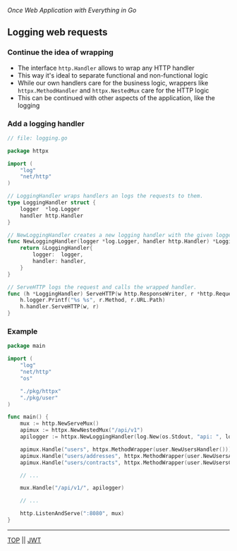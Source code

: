 *Once Web Application with Everything in Go*

## Logging web requests

### Continue the idea of wrapping

* The interface `http.Handler` allows to wrap any HTTP handler
* This way it's ideal to separate functional and non-functional logic
* While our own handlers care for the business logic, wrappers like `httpx.MethodHandler` and `httpx.NestedMux` care for the HTTP logic
* This can be continued with other aspects of the application, like the logging

### Add a logging handler

```go
// file: logging.go

package httpx

import (
    "log"
    "net/http"
)

// LoggingHandler wraps handlers an logs the requests to them.
type LoggingHandler struct {
    logger  *log.Logger
    handler http.Handler
}

// NewLoggingHandler creates a new logging handler with the given logger and handler.
func NewLoggingHandler(logger *log.Logger, handler http.Handler) *LoggingHandler {
    return &LoggingHandler{
        logger:  logger,
        handler: handler,
    }
}

// ServeHTTP logs the request and calls the wrapped handler.
func (h *LoggingHandler) ServeHTTP(w http.ResponseWriter, r *http.Request) {
    h.logger.Printf("%s %s", r.Method, r.URL.Path)
    h.handler.ServeHTTP(w, r)
}
```

### Example

```go
package main

import (
    "log"
    "net/http"
    "os"

    "./pkg/httpx"
    "./pkg/user"
)

func main() { 
    mux := http.NewServeMux()
    apimux := httpx.NewNestedMux("/api/v1")
    apilogger := httpx.NewLoggingHandler(log.New(os.Stdout, "api: ", log.LstdFlags), apimux)

    apimux.Handle("users", httpx.MethodWrapper(user.NewUsersHandler()))
    apimux.Handle("users/addresses", httpx.MethodWrapper(user.NewUsersAddressesHandler()))v
    apimux.Handle("users/contracts", httpx.MethodWrapper(user.NewUsersContractsHandler()))

    // ...

    mux.Handle("/api/v1/", apilogger)

    // ...

    http.ListenAndServe(":8080", mux)
}
```

---

[TOP](../README.md) || [JWT](jwt.md)
